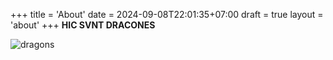 +++
title = 'About'
date = 2024-09-08T22:01:35+07:00
draft = true
layout = 'about'
+++
**HIC SVNT DRACONES**
<!-- ![dragons](/img/dracones.svg) -->
<img src="/img/dracones.svg" alt="dragons" class="max-h-96 w-auto ml-0 mr-auto" />